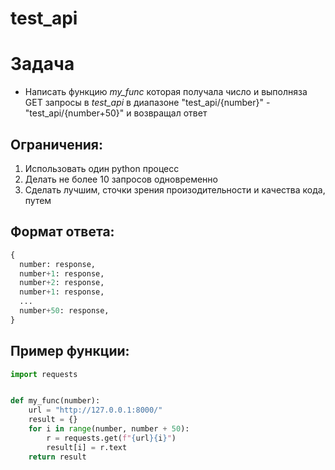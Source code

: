 # test_api

# Задача

- Написать функцию *my_func* которая получала число и выполняза GET запросы в  *test_api* в диапазоне "test_api/{number}" - "test_api/{number+50}" и возвращал ответ 

## Ограничения:
1. Использовать один python процесс
2. Делать не более 10 запросов одновременно
3. Сделать лучшим, сточки зрения произодительности и качества кода, путем

## Формат ответа:
```python
{
  number: response,
  number+1: response,
  number+2: response,
  number+1: response,
  ...
  number+50: response,
}
```

## Пример функции:
```python
import requests


def my_func(number):
    url = "http://127.0.0.1:8000/"
    result = {}
    for i in range(number, number + 50):
        r = requests.get(f"{url}{i}")
        result[i] = r.text
    return result
```
